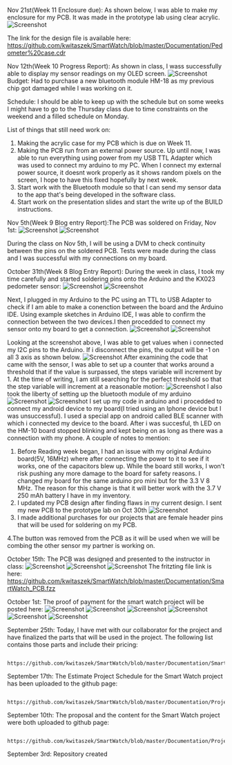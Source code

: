 Nov 21st(Week 11 Enclosure due): As shown below, I was able to make my enclosure for my PCB. It was made in the prototype lab using clear acrylic.
            ![Screenshot](Images/enclosure.jpg)
            
The link for the design file is available here: 
            https://github.com/kwitaszek/SmartWatch/blob/master/Documentation/Pedometer%20case.cdr

Nov 12th(Week 10 Progress Report): As shown in class, I wass successfully able to display my sensor readings on my OLED screen.
            ![Screenshot](Images/working_PCB.jpg)
Budget: Had to purchase a new bluetooth module HM-18 as my previous chip got damaged while I was working on it.

Schedule: I should be able to keep up with the schedule but on some weeks I might have to go to the Thursday class due to time constraints on the weekend and a filled schedule on Monday.

List of things that still need work on:
1. Making the acrylic case for my PCB which is due on Week 11.
2. Making the PCB run from an external power source. Up until now, I was able to run everything using power from my USB TTL Adapter which was used to connect my arduino to my PC. When I connect my external power source, it doesnt work properly as it shows random pixels on the screen, I hope to have this fixed hopefully by next week.
3. Start work with the Bluetooth module so that I can send my sensor data to the app that's being developed in the software class.
4. Start work on the presentation slides and start the write up of the BUILD instructions.

Nov 5th(Week 9 Blog entry Report):The PCB was soldered on Friday, Nov 1st:
            ![Screenshot](Images/pcbsoldered.jpg)
                        ![Screenshot](Images/pcbsoldered_bottom.jpg)
             
During the class on Nov 5th, I will be using a DVM to check continuity between the pins on the soldered PCB.
Tests were made during the class and I was successful with my connections on my board.

October 31th(Week 8 Blog Entry Report): During the week in class, I took my time carefully and started soldering pins onto the Arduino and the KX023 pedometer sensor:
            ![Screenshot](Images/soldered_board.jpg)
                        ![Screenshot](Images/sensor.jpg)

Next, I plugged in my Arduino to the PC using an TTL to USB Adapter to check if I am able to make a conenction between the board and the Arduino IDE. Using example sketches in Arduino IDE, I was able to confirm the connection between the two devices.I then procedded to connect my sensor onto my board to get a connection.
            ![Screenshot](Images/breadboard_assembled.jpg)
                        ![Screenshot](Images/working_sensor.jpg)

Looking at the screenshot above, I was able to get values when i connected my I2C pins to the Arduino. If i disconnect the pins, the output will be -1 on all 3 axis as shown below.
            ![Screenshot](Images/no_sensor.png)
 After examining the code that came with the sensor, I was able to set up a counter that works around a threshold that if the value is surpassed, the steps variable will increment by 1. At the time of writing, I am still searching for the perfect threshold so that the step variable will increment at a reasonable motion:
            ![Screenshot](Images/working_step.png)
I also took the liberty of setting up the bluetooth module of my arduino
            ![Screenshot](Images/bluetooth_led.jpg)
                        ![Screenshot](Images/Bluetooth_confirmation.jpg)
I set up my code in arduino and i procedded to connect my android device to my board(I tried using an Iphone device but I was unsuccessful). I used a special app on android called BLE scanner with which i connected my device to the board. After i was succesful, th LED on the HM-10 board stopped blinking and kept being on as long as there was a connection with my phone.
A couple of notes to mention:
1. Before Reading week began, I had an issue with my original Arduino board(5V, 16MHz) where after connecting the power to it to see if it works, one of the capacitors blew up. While the board still works, I won't risk pushing any more damage to the board for safety reasons. I changed my board for the same arduino pro mini but for the 3.3 V 8 MHz. The reason for this change is that it will better work with the 3.7 V 250 mAh battery I have in my inventory. 
2. I updated my PCB design after finding flaws in my current design. I sent my new PCB to the prototype lab on Oct 
30th
            ![Screenshot](Images/PCB_Redesigned.png)
3. I made additional purchases for our projects that are female header pins that will be used for soldering on my PCB.

4.The button was removed from the PCB as it will be used when we will be combing the other sensor my partner is working on.

October 15th: The PCB was designed and presented to the instructor in class:
            ![Screenshot](Images/PCB.png)
                        ![Screenshot](Images/Breadboard.png)
                                    ![Screenshot](Images/Schematic.png)
             The fritzting file link is here: 
                        https://github.com/kwitaszek/SmartWatch/blob/master/Documentation/SmartWatch_PCB.fzz

October 1st: The proof of payment for the smart watch project will be posted here:
            ![Screenshot](Images/ARDUINO.png)
                        ![Screenshot](Images/BATTERY.png)
                                    ![Screenshot](Images/HEARTRATE.png)
                                                ![Screenshot](Images/OLED.png)
                                                            ![Screenshot](Images/PEDOMETER.png)
                                                                        ![Screenshot](Images/tp4056hm10.png)
                                                            
                                                                                                                     
                                                                        




September 25th: Today, I have met with our collaborator for the project and have finalized the parts that will be used in the                 project. The following list contains those parts and include their pricing:
  
            https://github.com/kwitaszek/SmartWatch/blob/master/Documentation/SmartWatchBugdet(PDF%20version).pdf   
                       
September 17th: The Estimate Project Schedule for the Smart Watch project has been uploaded to the github page:

            https://github.com/kwitaszek/SmartWatch/blob/master/Documentation/ProjectSchedule(PDF%20version).pdf
               
September 10th: The proposal and the content for the Smart Watch project were both uploaded to github page:
              
            https://github.com/kwitaszek/SmartWatch/blob/master/Documentation/ProjectProposal_TechBoys.pdf
            
September 3rd: Repository created
